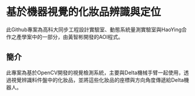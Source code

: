 # 基於機器視覺的化妝品辨識與定位
此Github專案為高科大同步工程設計實驗室、動態系統量測實驗室與HaoYing合作之產學案中的一部分，由黃智彬開發的AOI程式。
## 簡介
此專案為基於OpenCV開發的視覺檢測系統，主要與Delta機械手臂一起使用，透過視覺辨識料件盤中的化妝品，並將這些化妝品的座標與方向角度傳遞給Delta機器人。

